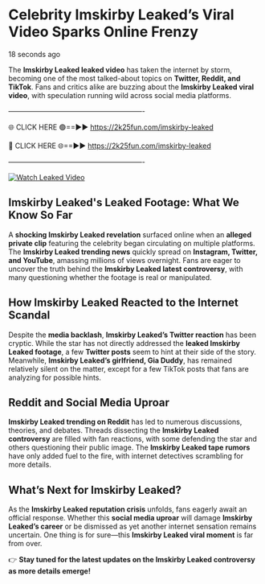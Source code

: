 # Celebrity Imskirby Leaked’s Viral Video Sparks Online Frenzy

18 seconds ago

The **Imskirby Leaked leaked video** has taken the internet by storm, becoming one of the most talked-about topics on **Twitter, Reddit, and TikTok**. Fans and critics alike are buzzing about the **Imskirby Leaked viral video**, with speculation running wild across social media platforms.

———————————————————-

🌐 CLICK HERE 🟢==►► https://2k25fun.com/imskirby-leaked

🔴 CLICK HERE 🌐==►► https://2k25fun.com/imskirby-leaked

———————————————————-

[![Watch Leaked Video](https://miro.medium.com/v2/resize:fit:828/format:webp/1*cilzJN44JGOrTw9NJCrNHA.gif "Watch Leaked Video")](https://2k25fun.com/imskirby-leaked)

## **Imskirby Leaked's Leaked Footage: What We Know So Far**  
A **shocking Imskirby Leaked revelation** surfaced online when an **alleged private clip** featuring the celebrity began circulating on multiple platforms. The **Imskirby Leaked trending news** quickly spread on **Instagram, Twitter, and YouTube**, amassing millions of views overnight. Fans are eager to uncover the truth behind the **Imskirby Leaked latest controversy**, with many questioning whether the footage is real or manipulated.  

## **How Imskirby Leaked Reacted to the Internet Scandal**  
Despite the **media backlash**, **Imskirby Leaked’s Twitter reaction** has been cryptic. While the star has not directly addressed the **leaked Imskirby Leaked footage**, a few **Twitter posts** seem to hint at their side of the story. Meanwhile, **Imskirby Leaked’s girlfriend, Gia Duddy**, has remained relatively silent on the matter, except for a few TikTok posts that fans are analyzing for possible hints.  

## **Reddit and Social Media Uproar**  
**Imskirby Leaked trending on Reddit** has led to numerous discussions, theories, and debates. Threads dissecting the **Imskirby Leaked controversy** are filled with fan reactions, with some defending the star and others questioning their public image. The **Imskirby Leaked tape rumors** have only added fuel to the fire, with internet detectives scrambling for more details.  

## **What’s Next for Imskirby Leaked?**  
As the **Imskirby Leaked reputation crisis** unfolds, fans eagerly await an official response. Whether this **social media uproar** will damage **Imskirby Leaked’s career** or be dismissed as yet another internet sensation remains uncertain. One thing is for sure—this **Imskirby Leaked viral moment** is far from over.  

👉 **Stay tuned for the latest updates on the Imskirby Leaked controversy as more details emerge!**  